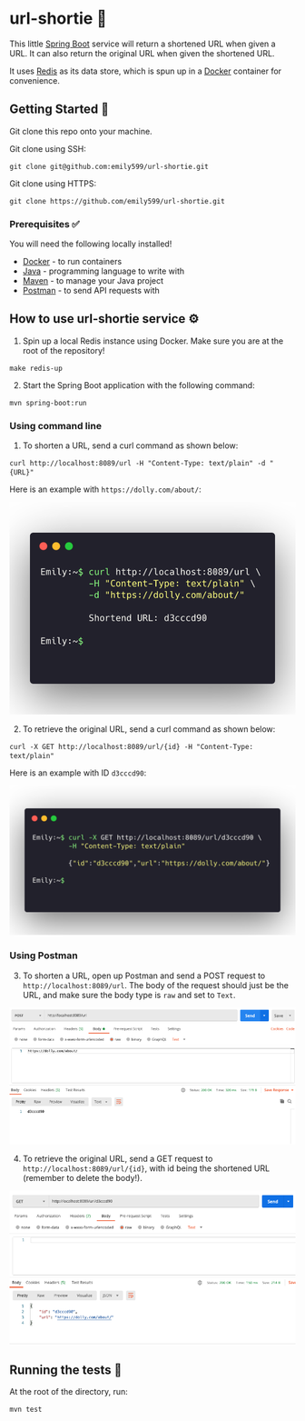 # url-shortie 📏

This little [Spring Boot](https://spring.io/projects/spring-boot) service will return a shortened URL when given a URL. It can also return the original URL when given the shortened URL. 

It uses [Redis](https://redis.io/) as its data store, which is spun up in a [Docker](https://www.docker.com/) container for convenience. 

## Getting Started 🏁

Git clone this repo onto your machine.

Git clone using SSH:
```shell script
git clone git@github.com:emily599/url-shortie.git
```

Git clone using HTTPS:
```shell script
git clone https://github.com/emily599/url-shortie.git
```

### Prerequisites ✅
You will need the following locally installed! 

- [Docker](https://www.docker.com/) - to run containers
- [Java](https://www.java.com/en/) - programming language to write with
- [Maven](https://maven.apache.org/) - to manage your Java project
- [Postman](https://www.postman.com/) - to send API requests with 

## How to use url-shortie service ⚙️

1. Spin up a local Redis instance using Docker. Make sure you are at the root of the repository!
```shell script
make redis-up
```
2. Start the Spring Boot application with the following command:
```
mvn spring-boot:run
```
### Using command line 
1. To shorten a URL, send a curl command as shown below:
```
curl http://localhost:8089/url -H "Content-Type: text/plain" -d "{URL}"
```
Here is an example with `https://dolly.com/about/`:

![curlGetId](images/curlGetId.png?raw=true)

2. To retrieve the original URL, send a curl command as shown below:
```
curl -X GET http://localhost:8089/url/{id} -H "Content-Type: text/plain"
```
Here is an example with ID `d3cccd90`:

![curlGetId](images/curlGetUrl.png?raw=true)

### Using Postman

3. To shorten a URL, open up Postman and send a POST request to `http://localhost:8089/url`. The body of the request should just be the URL, and make sure the body type is `raw` and set to `Text`.

![getIdFromUrl](images/getIdFromUrl.png?raw=true)

4. To retrieve the original URL, send a GET request to `http://localhost:8089/url/{id}`, with id being the shortened URL (remember to delete the body!).

![getUrlFromId](images/getUrlFromId.png?raw=true)

## Running the tests 🧪

At the root of the directory, run:
```
mvn test
```
